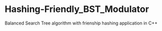 # Hashing-Friendly_BST_Modulator
Balanced Search Tree algorithm with frienship hashing application in C++
